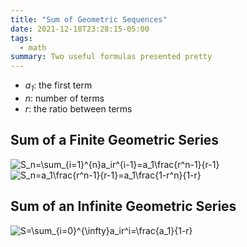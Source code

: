 ```yaml
---
title: "Sum of Geometric Sequences"
date: 2021-12-18T23:28:15-05:00
tags:
  - math
summary: Two useful formulas presented pretty
---
```


- _a<sub>1</sub>_: the first term
- _n_: number of terms
- _r_: the ratio between terms

## Sum of a Finite Geometric Series

<img class=equation-tall src="https://latex.codecogs.com/svg.image?S_n=\sum_{i=1}^{n}a_ir^{i-1}=a_1\frac{r^n-1}{r-1}" alt="S_n=\sum_{i=1}^{n}a_ir^{i-1}=a_1\frac{r^n-1}{r-1}">

<img class=equation-tall src="https://latex.codecogs.com/svg.image?S_n=a_1\frac{r^n-1}{r-1}=a_1\frac{1-r^n}{1-r}" alt="S_n=a_1\frac{r^n-1}{r-1}=a_1\frac{1-r^n}{1-r}">

## Sum of an Infinite Geometric Series

<img class=equation-tall src="https://latex.codecogs.com/svg.image?S=\sum_{i=0}^{\infty}a_ir^i=\frac{a_1}{1-r}" alt="S=\sum_{i=0}^{\infty}a_ir^i=\frac{a_1}{1-r}">
